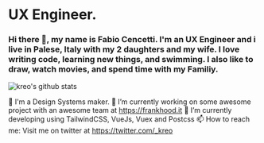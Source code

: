 # UX Engineer.

### Hi there 👋, my name is Fabio Cencetti. I'm an UX Engineer and i live in Palese, Italy with my 2 daughters and my wife. I love writing code, learning new things, and swimming. I also like to draw, watch movies, and spend time with my Familiy.


![kreo's github stats](https://github-readme-stats.vercel.app/api?username=kreo&show_icons=true&title_color=fff&icon_color=79ff97&text_color=9f9f9f&bg_color=151515&count_private=true&include_all_commits=true&layout=compact)

<!---
![kreo's top langs](https://github-readme-stats.vercel.app/api/top-langs?username=kreo&show_icons=true&title_color=fff&icon_color=79ff97&text_color=9f9f9f&bg_color=151515&hide=swift,scss&langs_count=10&layout=compact)
-->

🌈 I'm a Design Systems maker.
🔭 I’m currently working on some awesome project with an awesome team at https://frankhood.it
🌱 I’m currently developing using TailwindCSS, VueJs, Vuex and Postcss
📫 How to reach me: Visit me on twitter at https://twitter.com/_kreo

